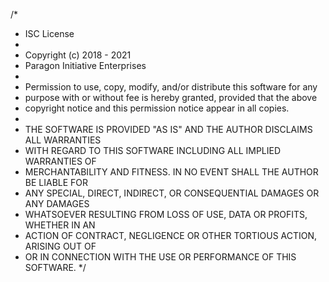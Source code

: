/*
* ISC License
*
* Copyright (c) 2018 - 2021
* Paragon Initiative Enterprises <security at paragonie dot com>
*
* Permission to use, copy, modify, and/or distribute this software for any
* purpose with or without fee is hereby granted, provided that the above
* copyright notice and this permission notice appear in all copies.
*
* THE SOFTWARE IS PROVIDED "AS IS" AND THE AUTHOR DISCLAIMS ALL WARRANTIES
* WITH REGARD TO THIS SOFTWARE INCLUDING ALL IMPLIED WARRANTIES OF
* MERCHANTABILITY AND FITNESS. IN NO EVENT SHALL THE AUTHOR BE LIABLE FOR
* ANY SPECIAL, DIRECT, INDIRECT, OR CONSEQUENTIAL DAMAGES OR ANY DAMAGES
* WHATSOEVER RESULTING FROM LOSS OF USE, DATA OR PROFITS, WHETHER IN AN
* ACTION OF CONTRACT, NEGLIGENCE OR OTHER TORTIOUS ACTION, ARISING OUT OF
* OR IN CONNECTION WITH THE USE OR PERFORMANCE OF THIS SOFTWARE.
*/